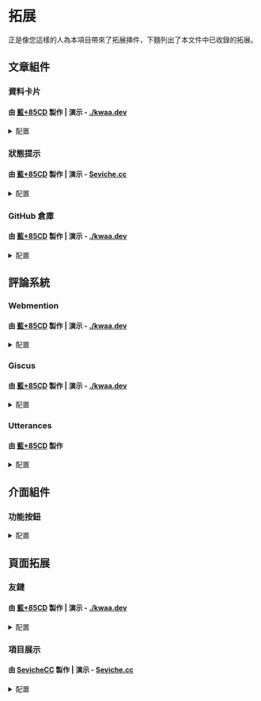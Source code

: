 # 拓展

正是像您這樣的人為本項目帶來了拓展挿件，下麵列出了本文件中已收錄的拓展。

## 文章組件

### 資料卡片

#### 由 [藍+85CD](https://github.com/kwaa) 製作 | 演示 - [./kwaa.dev](https://kwaa.dev/about#关于我)

<details>
  <summary>配置</summary>
  
  **⚠ 此拓展尚未包含在 Urara 中，您需要手動下載組件。**

  下載 [**profile.svelte**](https://github.com/importantimport/urara-docs/raw/master/public/extension/profile/profile.svelte) 文件，將其放入 `src/lib/components/extra/` 目錄內。

  #### 在使用前需導入組件：

  ```md
  <script lang="ts">
    import Profile from '$lib/components/extra/profile.svelte'
  </script>
  ```

  #### 使用方法：

  ```md
  <Profile subname="這裡是姓氏"/>
  ```

  此拓展會在您的文章內展示個人資料卡片，其中頭像、姓名和簡介會跟隨您在 `site.ts` 的設定，您還可以通過 `avatar="<圖片路徑>"` 、 `name="姓名"` 和 ``bio={`簡介`}`` 來手動指定它們：

  ```md
  <Profile name="姓名" avatar="/assets/maskable@512.png" subname="這裡是姓氏" bio={`這裡是簡介。<br>這是第二行簡介。`} />
  ```

  您還可以參考使用例源碼：[**blog/+page.svelte.md at main · kwaa/blog**](https://github.com/kwaa/blog/blob/main/urara/about/+page.svelte.md?plain=1#L13)。

</details>

### 狀態提示

#### 由 [藍+85CD](https://github.com/kwaa) 製作 | 演示 - [Seviche.cc](https://seviche.cc/2022-12-20-pleroma-mod/)

<details>
  <summary>配置</summary>
  
  **✅ 此拓展已包含在 Urara 中，無需額外下載。**

  #### 在使用前需導入組件：

  ```md
  <script>
    import Alert from '$lib/components/extra/alert.svelte'
  </script>
  ```

  #### 使用方法：

  ```md
  <Alert status="warning" description="警告資訊" title="警告標題"/>
  ```

  您可以根據需要修改提示的狀態，可用的選項有：`info`、`success`、`warning` 和 `error`。

  您還可以參考使用例源碼：[**Urara-Blog/+page.svelte.md at main · Sevichecc/Urara-Blog**](https://github.com/Sevichecc/Urara-Blog/blob/main/urara/2022-12-20-pleroma-mod/+page.svelte.md?plain=1#L12)。

</details>

### GitHub 倉庫

#### 由 [藍+85CD](https://github.com/kwaa) 製作 | 演示 - [./kwaa.dev](https://kwaa.dev/intro-urara#开源)

<details>
  <summary>配置</summary>
  
  **⚠ 此拓展尚未包含在 Urara 中，您需要手動下載組件。**

  下載 [**github.svelte**](https://github.com/importantimport/urara-docs/raw/master/public/extension/github/github.svelte) 文件，將其放入 `src/lib/components/extra/` 目錄內。

  #### 在使用前需導入組件：

  ```md
  <script>
    import GitHub from '$lib/components/extra/github.svelte'
  </script>
  ```

  #### 使用方法：

  ```md
  <GitHub user="importantimport" repo="urara"/>
  ```

  此拓展會在您的文章內展示 [https://github.com/<u>**importantimport/urara**</u>](https://github.com/importantimport/urara) 倉庫，您可以根據需要把 **importantimport** 替換為其他用戶或組織，把 **urara** 替換為該用戶或組織名下的 GitHub 倉庫。

  您還可以參考使用例源碼：[**blog/+page.svelte.md at main · kwaa/blog**](https://github.com/kwaa/blog/blob/main/urara/intro-urara/+page.svelte.md?plain=1#L280)。

</details>

## 評論系統

### Webmention

#### 由 [藍+85CD](https://github.com/kwaa) 製作 | 演示 - [./kwaa.dev](https://kwaa.dev/intro-urara#post-comment)

<details>
  <summary>配置</summary>
  
  **✅ 此拓展已包含在 Urara 中，無需額外下載。**

  #### 使用方法：

  首先需要在 `src/lib/config/general.ts` 中添加 IndieAuth 内容：

  ```ts
  export const head: HeadConfig = {
    custom: ({ dev, post, page }) =>
      dev
        ? []
        : [
            // IndieAuth
            '<link rel="authorization_endpoint" href="https://indieauth.com/auth">',
            '<link rel="token_endpoint" href="https://tokens.indieauth.com/token">',
          ],
    me: ['https://github.com/example']
  }
  ```

  您可以將上方的 `https://github.com/example` 替換為您的 GitHub 帳號連結，要使用其他驗證方式請參考：[**IndieAuth Documentation - Sign in with your domain name**](https://indieauth.com/setup)。

  接下來，還需要根據需求修改 `src/lib/config/post.ts` 文件：

  ```ts
  import type { PostConfig } from '$lib/types/post'

  export const post: PostConfig = {
    comment: {
      use: ['Webmention', '其他評論系統'],
      style: 'boxed', // 評論系統欄樣式: none / bordered / lifted / boxed
      webmention: {
        username: '[在此輸入域名]',
        sortBy: 'created', // 排序方式: created / updated
        sortDir: 'down', // 排序順序: up / down
        form: true, // 啟用評論: true / false
        commentParade: true // 啟用匿名評論: true / false
      }
    }
  }
  ```

  在此之後，您可以使用設定的域名來登入 [**Webmention.io**](https://webmention.io/)，通過驗證後，您可以查看最近的 Webmentions。

  配置完成後，Webmention 既可使用，將顯示在文章末尾後。

  您還可以參考使用例源碼：[**blog/post.ts at main · kwaa/blog**](https://github.com/kwaa/blog/blob/main/src/lib/config/post.ts#L10)。

</details>

### Giscus

#### 由 [藍+85CD](https://github.com/kwaa) 製作 | 演示 - [./kwaa.dev](https://kwaa.dev/intro-urara#post-comment)

<details>
  <summary>配置</summary>
  
  **✅ 此拓展已包含在 Urara 中，無需額外下載。**

  #### 使用方法：

  訪問 [**Giscus**](https://giscus.app/zh-CN) 頁面進行配置，按照步驟配置後，您會獲得以下內容：

  ```ts
  <script src="https://giscus.app/client.js"
        data-repo="[在此輸入倉庫]"
        data-repo-id="[在此輸入倉庫 ID]"
        data-category="[在此輸入分類名]"
        data-category-id="[在此輸入分類 ID]"
        data-mapping="pathname"
        data-strict="0"
        data-reactions-enabled="1"
        data-emit-metadata="0"
        data-input-position="top"
        data-theme="preferred_color_scheme"
        data-lang="zh-CN"
        crossorigin="anonymous"
        async>
  </script>
  ```

  接下來，您需要根據需求修改 `src/lib/config/post.ts` 文件：

  ```ts
  import type { PostConfig } from '$lib/types/post'

  export const post: PostConfig = {
    comment: {
      use: ['Giscus', '其他評論系統'],
      style: 'boxed', // 評論系統欄樣式: none / bordered / lifted / boxed
      giscus: {
        repo: '[在此輸入倉庫]',
        repoID: '[在此輸入倉庫 ID]',
        category: '[在此輸入分類名]',
        categoryID: '[在此輸入分類 ID]',
        reactionsEnabled: true, // 表情回應: true / false
        inputPosition: 'top' // 評論框位置: top / bottom
        lang: 'zh-CN', // 語言
        theme: 'preferred_color_scheme' // 主題
      }
    }
  }
  ```

  ⚠ 此拓展為 Giscus 默認啟用了 `pathname` 映射方法與 `lazyload` 加載選項。

  配置完成後，Giscus 既可使用，將顯示在文章末尾後。

  您還可以參考使用例源碼：[**blog/post.ts at main · kwaa/blog**](https://github.com/kwaa/blog/blob/main/src/lib/config/post.ts#L17)。

</details>

### Utterances

#### 由 [藍+85CD](https://github.com/kwaa) 製作

<details>
  <summary>配置</summary>
  
  **✅ 此拓展已包含在 Urara 中，無需額外下載。**

  #### 使用方法：

  訪問 [**Utterances**](https://utteranc.es/) 頁面進行配置，按照步驟配置後，您會獲得以下內容：

  ```ts
  <script src="https://utteranc.es/client.js"
        repo="[在此輸入倉庫]"
        issue-term="pathname"
        theme="preferred-color-scheme"
        crossorigin="anonymous"
        async>
  </script>
  ```

  接下來，您需要根據需求修改 `src/lib/config/post.ts` 文件：

  ```ts
  import type { PostConfig } from '$lib/types/post'

  export const post: PostConfig = {
    comment: {
      use: ['Utterances', '其他評論系統'],
      style: 'boxed', // 評論系統欄樣式: none / bordered / lifted / boxed
      utterances: {
        repo: '[在此輸入倉庫]',
        lable: '', // 標籤
        theme: 'preferred-color-scheme', // 主題
      }
    }
  }
  ```

  ⚠ 此拓展為 Utterances 默認啟用了 `pathname` 映射方法。

  配置完成後，Utterances 既可使用，將顯示在文章末尾後。

</details>

## 介面組件

### 功能按鈕

<details>
  <summary>配置</summary>
  
  **⚠ 這些拓展尚未包含在 Urara 中，您需要手動下載組件。**

  #### 在使用前需下載組件：


  - **回復：[reply.svelte](https://github.com/importantimport/urara-docs/raw/master/public/extension/actions/reply.svelte) - <small>由 [藍+85CD](https://github.com/kwaa) 製作 | 演示 - [./kwaa.dev](https://kwaa.dev/intro-urara)</small>**

  - **分享：[share.svelte](https://github.com/importantimport/urara-docs/raw/master/public/extension/actions/share.svelte) - <small>由 [藍+85CD](https://github.com/kwaa) 製作 | 演示 - [./kwaa.dev](https://kwaa.dev/intro-urara)</small>**
  
  - **翻譯：[translate.svelte](https://github.com/importantimport/urara-docs/raw/master/public/extension/actions/translate.svelte) - <small>由 [藍+85CD](https://github.com/kwaa) 製作 | 演示 - [./kwaa.dev](https://kwaa.dev/intro-urara)</small>**

  在上方下載需要的功能按鈕後，在 `src/lib/components/` 目錄下新建一個名為 `actions` 的文件夾，放入其中。

  #### 使用方法：

  當您完成以上設定後，功能按鈕已可用，需要注意：**此拓展僅在文章頁面寬度足够時才會顯示**。

  您還可以參考使用例源碼：[**blog/src/lib/components/actions at main · kwaa/blog**](https://github.com/kwaa/blog/tree/main/src/lib/components/actions)。

</details>

## 頁面拓展

### 友鏈

#### 由 [藍+85CD](https://github.com/kwaa) 製作 | 演示 - [./kwaa.dev](https://kwaa.dev/friends)

<details>
  <summary>配置</summary>
  
  **⚠ 此拓展尚未包含在 Urara 中，您需要手動下載組件。**

  1. 下載 [**friend.svelte**](https://github.com/importantimport/urara-docs/raw/master/public/extension/friend/friend.svelte) 文件，放入 `src/lib/components/extra/` 目錄。

  2. 下載 [**+page.svelte**](https://github.com/importantimport/urara-docs/raw/master/public/extension/friend/%2Bpage.svelte) 文件，在 `src/routes/` 目錄下新建一個名為 `friends` 的文件夾，放入其中。

  3. 下載 [**friends.ts**](https://github.com/importantimport/urara-docs/raw/master/public/extension/friend/friends.ts) 文件，放入 `src/lib/config/` 目錄。

  4. 安裝 `svelte-bricks` 依賴：

  ```bash
  pnpm add -D svelte-bricks
  ```

  #### 使用方法：

  `friends.ts` 中提供了默認樣式，可以自行替換：
  
  ```ts
  export const friends: Friend[] = [
    {
      id: 'id', // HTML ID
      rel: 'friend', // 連絡人類型: contact / acquaintance / friend
      name: 'Name', // 朋友昵稱
      title: 'Title', // 標題
      avatar: '/favicon.png', // 朋友圖片
      link: 'https://urara-demo.netlify.app/', // 連結
      descr: 'A Descriptions.', // 朋友描述
    }
  ]
  ```

  您還可以參考使用例源碼：[**blog/friends.ts at main · kwaa/blog**](https://github.com/kwaa/blog/blob/main/src/lib/config/friends.ts#L29)。

</details>

### 項目展示

#### 由 [SevicheCC](https://github.com/sevichecc) 製作 | 演示 - [Seviche.cc](https://seviche.cc/projects)

<details>
  <summary>配置</summary>
  
  **⚠ 此拓展尚未包含在 Urara 中，您需要手動下載組件。**

  1. 下載 [**projects.svelte**](https://github.com/importantimport/urara-docs/raw/master/public/extension/project/projects.svelte) 文件，放入 `src/lib/components/extra/` 目錄。

  2. 下載 [**+page.svelte**](https://github.com/importantimport/urara-docs/raw/master/public/extension/project/%2Bpage.svelte) 文件，在 `src/routes/` 目錄下新建一個名為 `projects` 的文件夾，放入其中。

  3. 下載 [**projects.ts**](https://github.com/importantimport/urara-docs/raw/master/public/extension/project/projects.ts) 文件，放入 `src/lib/config/` 目錄。

  #### 使用方法：

  `projects.ts` 中提供了默認樣式，可以自行替換：
  
  ```ts
  export type Project = {
    id: string
    name: string
    tags?: string[]
    feature?: string
    description?: string
    img: string
    link?: string
  }

  export const projects: Project[] = [
    {
      id: 'urara', // HTML ID
      name: 'Urara', // 項目名
      tags: ['Svelte', 'TypeScript'], // 標籤
      description: // 描述
        "🌸 Sweet, Powerful, IndieWeb-Compatible SvelteKit Blog Starter. [δ](Delta)",
      feature: 'Svelte', // 特點
      img: 'https://github.com/importantimport/urara/raw/main/urara/hello-world/urara.webp',
      link: 'https://github.com/importantimport/urara'
    }
  ]
  ```

  您還可以參考使用例源碼：[**Urara-Blog/projects.ts at main · Sevichecc/Urara-Blog**](https://github.com/Sevichecc/Urara-Blog/blob/main/src/lib/config/projects.ts#L11)。

</details>